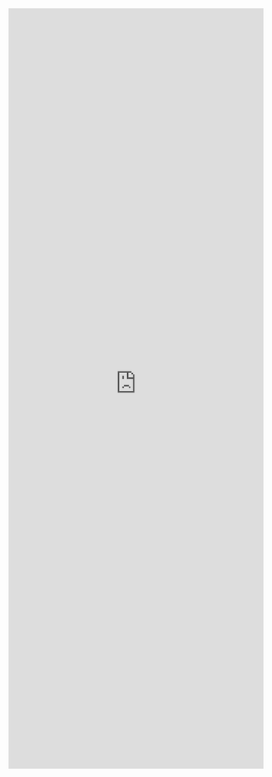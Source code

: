 <iframe title='Selection Examples' src='https://fabricweb.z5.web.core.windows.net/pr-deploy-site/refs/pull/9333/merge/fabric-website-resources/dist/index.html#/examples/selection?docsExample=true' frameborder='no' width='100%' height='1500'>